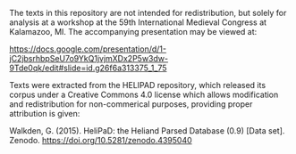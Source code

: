 The texts in this repository are not intended for redistribution, but solely for analysis at a workshop at the 59th International Medieval Congress at Kalamazoo, MI. The accompanying presentation may be viewed at:

https://docs.google.com/presentation/d/1-jC2jbsrhbpSeU7o9YkQ1jvjmXDx2P5w3dw-9Tde0qk/edit#slide=id.g26f6a313375_1_75

Texts were extracted from the HELIPAD repository, which released its corpus under a Creative Commons 4.0 license which allows modification and redistribution 
for non-commerical purposes, providing proper attribution is given:

Walkden, G. (2015). HeliPaD: the Heliand Parsed Database (0.9) [Data set]. Zenodo. https://doi.org/10.5281/zenodo.4395040
